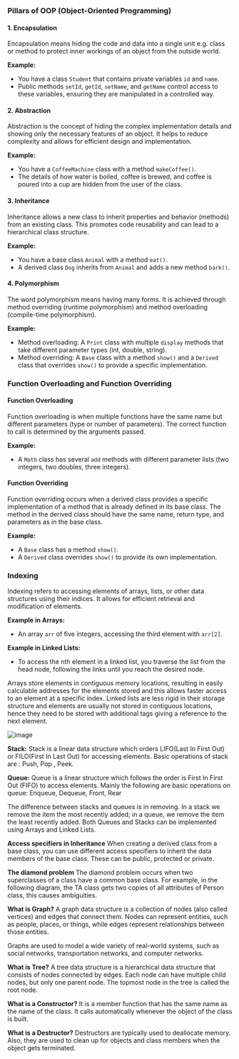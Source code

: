 
### Pillars of OOP (Object-Oriented Programming)


#### 1. Encapsulation
Encapsulation means hiding the code and data into a single unit e.g. class or
method to protect inner workings of an object from the outside world.


**Example:**
- You have a class `Student` that contains private variables `id` and `name`.
- Public methods `setId`, `getId`, `setName`, and `getName` control access to these variables, ensuring they are manipulated in a controlled way.

#### 2. Abstraction
Abstraction is the concept of hiding the complex implementation details and showing only the necessary features of an object. It helps to reduce complexity and allows for efficient design and implementation.

**Example:**
- You have a `CoffeeMachine` class with a method `makeCoffee()`.
- The details of how water is boiled, coffee is brewed, and coffee is poured into a cup are hidden from the user of the class.

#### 3. Inheritance
Inheritance allows a new class to inherit properties and behavior (methods) from an existing class. This promotes code reusability and can lead to a hierarchical class structure.

**Example:**
- You have a base class `Animal` with a method `eat()`.
- A derived class `Dog` inherits from `Animal` and adds a new method `bark()`.

#### 4. Polymorphism
The word polymorphism means having many forms. It is achieved through method overriding (runtime polymorphism) and method overloading (compile-time polymorphism).

**Example:**
- Method overloading: A `Print` class with multiple `display` methods that take different parameter types (int, double, string).
- Method overriding: A `Base` class with a method `show()` and a `Derived` class that overrides `show()` to provide a specific implementation.


### Function Overloading and Function Overriding

#### Function Overloading
Function overloading is when multiple functions have the same name but different parameters (type or number of parameters). The correct function to call is determined by the arguments passed.

**Example:**
- A `Math` class has several `add` methods with different parameter lists (two integers, two doubles, three integers).

#### Function Overriding
Function overriding occurs when a derived class provides a specific implementation of a method that is already defined in its base class. The method in the derived class should have the same name, return type, and parameters as in the base class.

**Example:**
- A `Base` class has a method `show()`.
- A `Derived` class overrides `show()` to provide its own implementation.


### Indexing

Indexing refers to accessing elements of arrays, lists, or other data structures using their indices. It allows for efficient retrieval and modification of elements.

**Example in Arrays:**
- An array `arr` of five integers, accessing the third element with `arr[2]`.

**Example in Linked Lists:**
- To access the nth element in a linked list, you traverse the list from the head node, following the links until you reach the desired node.

Arrays store elements in contiguous memory locations, resulting in easily calculable addresses for the elements stored and this allows faster access to an element at a specific index.
Linked lists are less rigid in their storage structure and elements are usually not stored in contiguous locations, hence they need to be stored with additional tags giving a reference to the next element. 

![image](https://github.com/user-attachments/assets/4a099b1c-63e0-4a86-8158-6c2f25f7ee1c)



**Stack:**
Stack is a linear data structure which orders LIFO(Last In First Out) or FILO(First In Last Out)
for accessing elements. Basic operations of stack are : Push, Pop , Peek.


**Queue:**
Queue is a linear structure which follows the order is First In First Out (FIFO) to access
elements. Mainly the following are basic operations on queue: Enqueue, Dequeue, Front, Rear


The difference between stacks and queues is in removing. In a stack we remove the item the most recently added; in a queue, we remove the item the least recently added. Both Queues and Stacks can be implemented using Arrays and Linked Lists.



**Access specifiers in Inheritance**
When creating a derived class from a base class, you can use different access specifiers to inherit the data members of the base class. These can be public, protected or private.

**The diamond problem**
The diamond problem occurs when two superclasses of a class have a common base class. For example, in the following diagram, the TA class gets two copies of all attributes of Person class, this causes ambiguities.


**What is Graph?**
A graph data structure is a collection of nodes (also called vertices) and edges that connect them. Nodes can represent entities, such as people, places, or things, while edges represent relationships between those entities.

Graphs are used to model a wide variety of real-world systems, such as social networks, transportation networks, and computer networks.

**What is Tree?**
A tree data structure is a hierarchical data structure that consists of nodes connected by edges. Each node can have multiple child nodes, but only one parent node. The topmost node in the tree is called the root node.


**What is a Constructor?**
It is a member function that has the same name as the name of the class. It calls automatically whenever the object of the class is built.

**What is a Destructor?**
Destructors are typically used to deallocate memory. Also, they are used to clean up for objects and class members when the object gets terminated.
